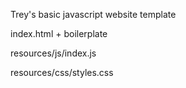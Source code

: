 Trey's basic javascript website template


index.html + boilerplate


resources/js/index.js


resources/css/styles.css